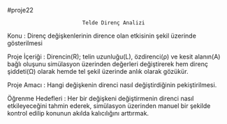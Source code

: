 #proje22
 
                            Telde Direnç Analizi 

Konu : Direnç değişkenlerinin dirence olan etkisinin şekil üzerinde gösterilmesi

Proje İçeriği : Direncin(R); telin uzunluğu(L), özdirenci(ρ) ve kesit alanın(A) 
bağlı oluşunu simülasyon üzerinden değerleri değiştirerek hem direnç şiddeti(Ω) olarak hemde tel şekil üzerinde anlık olarak gözükür.

Proje Amacı : Hangi değişkenin direnci nasıl değiştirdiğinin pekiştirilmesi.

Öğrenme Hedefleri : Her bir değişkeni değiştirmenin direnci nasıl etkileyeceğini tahmin ederek, simülasyon üzerinden manuel bir 
şekilde kontrol edilip konunun akılda kalıcılığını arttırmak.
